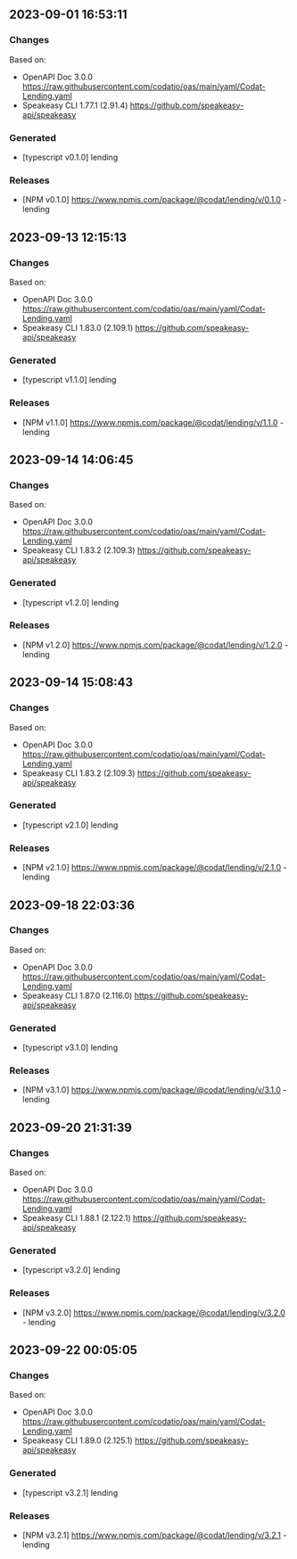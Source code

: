 

## 2023-09-01 16:53:11
### Changes
Based on:
- OpenAPI Doc 3.0.0 https://raw.githubusercontent.com/codatio/oas/main/yaml/Codat-Lending.yaml
- Speakeasy CLI 1.77.1 (2.91.4) https://github.com/speakeasy-api/speakeasy
### Generated
- [typescript v0.1.0] lending
### Releases
- [NPM v0.1.0] https://www.npmjs.com/package/@codat/lending/v/0.1.0 - lending

## 2023-09-13 12:15:13
### Changes
Based on:
- OpenAPI Doc 3.0.0 https://raw.githubusercontent.com/codatio/oas/main/yaml/Codat-Lending.yaml
- Speakeasy CLI 1.83.0 (2.109.1) https://github.com/speakeasy-api/speakeasy
### Generated
- [typescript v1.1.0] lending
### Releases
- [NPM v1.1.0] https://www.npmjs.com/package/@codat/lending/v/1.1.0 - lending

## 2023-09-14 14:06:45
### Changes
Based on:
- OpenAPI Doc 3.0.0 https://raw.githubusercontent.com/codatio/oas/main/yaml/Codat-Lending.yaml
- Speakeasy CLI 1.83.2 (2.109.3) https://github.com/speakeasy-api/speakeasy
### Generated
- [typescript v1.2.0] lending
### Releases
- [NPM v1.2.0] https://www.npmjs.com/package/@codat/lending/v/1.2.0 - lending

## 2023-09-14 15:08:43
### Changes
Based on:
- OpenAPI Doc 3.0.0 https://raw.githubusercontent.com/codatio/oas/main/yaml/Codat-Lending.yaml
- Speakeasy CLI 1.83.2 (2.109.3) https://github.com/speakeasy-api/speakeasy
### Generated
- [typescript v2.1.0] lending
### Releases
- [NPM v2.1.0] https://www.npmjs.com/package/@codat/lending/v/2.1.0 - lending

## 2023-09-18 22:03:36
### Changes
Based on:
- OpenAPI Doc 3.0.0 https://raw.githubusercontent.com/codatio/oas/main/yaml/Codat-Lending.yaml
- Speakeasy CLI 1.87.0 (2.116.0) https://github.com/speakeasy-api/speakeasy
### Generated
- [typescript v3.1.0] lending
### Releases
- [NPM v3.1.0] https://www.npmjs.com/package/@codat/lending/v/3.1.0 - lending

## 2023-09-20 21:31:39
### Changes
Based on:
- OpenAPI Doc 3.0.0 https://raw.githubusercontent.com/codatio/oas/main/yaml/Codat-Lending.yaml
- Speakeasy CLI 1.88.1 (2.122.1) https://github.com/speakeasy-api/speakeasy
### Generated
- [typescript v3.2.0] lending
### Releases
- [NPM v3.2.0] https://www.npmjs.com/package/@codat/lending/v/3.2.0 - lending

## 2023-09-22 00:05:05
### Changes
Based on:
- OpenAPI Doc 3.0.0 https://raw.githubusercontent.com/codatio/oas/main/yaml/Codat-Lending.yaml
- Speakeasy CLI 1.89.0 (2.125.1) https://github.com/speakeasy-api/speakeasy
### Generated
- [typescript v3.2.1] lending
### Releases
- [NPM v3.2.1] https://www.npmjs.com/package/@codat/lending/v/3.2.1 - lending